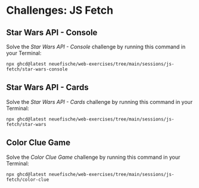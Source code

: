 # Challenges: JS Fetch

## Star Wars API - Console

Solve the _Star Wars API - Console_ challenge by running this command in your Terminal:

```
npx ghcd@latest neuefische/web-exercises/tree/main/sessions/js-fetch/star-wars-console
```

## Star Wars API - Cards

Solve the _Star Wars API - Cards_ challenge by running this command in your Terminal:

```
npx ghcd@latest neuefische/web-exercises/tree/main/sessions/js-fetch/star-wars
```

## Color Clue Game

Solve the _Color Clue Game_ challenge by running this command in your Terminal:

```
npx ghcd@latest neuefische/web-exercises/tree/main/sessions/js-fetch/color-clue
```
